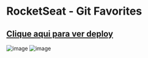 # RocketSeat - Git Favorites
## [Clique aqui para ver deploy](https://git-fav-eight.vercel.app/)

![image](https://github.com/user-attachments/assets/79a03bf3-a852-469b-9b7e-44f0f6064293)
![image](https://github.com/user-attachments/assets/f8112f74-054f-4fff-b40d-36dd631c006f)

